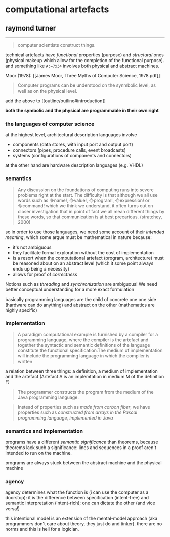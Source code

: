 # computational artefacts

## raymond turner

---

> computer scientists construct things.

technical artefacts have _functional_ properties (purpose) and _structural_ ones (physical makeup which allow for the completion of the functional purpose). and something like `A:=7x34` involves both physical and abstract machines.

Moor (1978): [[James Moor, Three Myths of Computer Science, 1978.pdf]]

> Computer programs can be understood on the synmbolic level, as well as on the physical level.

add the above to [[outline/outline#introduction]]

__both the symbolic and the physical are programmable in their own right__

### the languages of computer science

at the highest level, architectural description languages involve

- components (data stores, with input port and output port)
- connectors (pipes, procedure calls, event broadcasts)
- systems (configurations of components and connectors)

at the other hand are hardware description languages (e.g. VHDL)

### semantics

> Any discussion on the foundations of computing runs into severe problems right at the start. The difficulty is that although we all use words such as name!, value!, program!, expression! or command! which we think we understand, it often turns out on closer investigation that in point of fact we all mean different things by these words, so that communication is at best precarious. (stratchey, 2000)

so in order to use those languages, we need some account of their _intended meaning_, which some argue must be mathematical in nature because:
- it's not ambiguous
- they facilitate formal exploration without the cost of implementation
- is a resort when the computational artefact (program, architecture) must be reasoned about on an abstract level (which it some point always ends up being a necessity)
- allows for proof of _correctness_

Notions such as _threading_ and _synchronization_ are ambiguous! We need better conceptual understanding for a more exact formulation

basically programming languages are the child of concrete one one side (hardware can do anything) and abstract on the other (mathematics are highly specific)

### implementation

> A paradigm computational example is furnished by a compiler for a programming language, where the compiler is the artefact and together the syntactic and semantic definitions of the language constitute the functional specification.The medium of implementation will include the programming language in which the compiler is written

a relation between three things: a definition, a medium of implementation and the artefact (Artefact A is an implemtation in medium M of the definition F)

> The programmer constructs the program from the medium of the Java programming language.

> Instead of properties such as _made from carbon fiber_, we have properties such as _constructed from arrays in the Pascal programming language, implemented in Java_

### semantics and implementation

programs have a different _semantic significance_ than theorems, because theorems lack such a significance: lines and sequences in a proof aren't intended to run on the machine.

programs are always stuck between the abstract machine and the physical machine

### agency

agency determines what the function is (i can use the computer as a doorstop): it is the difference between specification (intent-free) and semantic interpretation (intent-rich); one can dictate the other (and vice versa!)

this intentional model is an extension of the mental-model approach (aka programmers don't care about theory, they just do and tinker). there are no norms and this is hell for a logician.